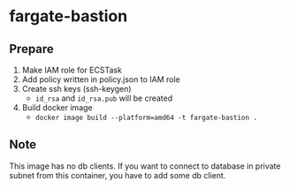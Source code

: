 # fargate-bastion

## Prepare

1. Make IAM role for ECSTask
1. Add policy written in policy.json to IAM role
1. Create ssh keys (ssh-keygen)
    - `id_rsa` and `id_rsa.pub` will be created
1. Build docker image
    - `docker image build --platform=amd64 -t fargate-bastion .`

## Note

This image has no db clients. If you want to connect to database in private subnet from this container, you have to add some db client.

